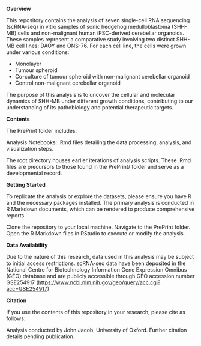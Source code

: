 **Overview**

This repository contains the analysis of seven single-cell RNA sequencing (scRNA-seq) in vitro samples of sonic hedgehog medulloblastoma (SHH-MB) cells and non-malignant human iPSC-derived cerebellar organoids. These samples represent a comparative study involving two distinct SHH-MB cell lines: DAOY and ONS-76. For each cell line, the cells were grown under various conditions:

- Monolayer
- Tumour spheroid
- Co-culture of tumour spheroid with non-malignant cerebellar organoid
- Control non-malignant cerebellar organoid
  
The purpose of this analysis is to uncover the cellular and molecular dynamics of SHH-MB under different growth conditions, contributing to our understanding of its pathobiology and potential therapeutic targets.

**Contents**

The PrePrint folder includes:

Analysis Notebooks: .Rmd files detailing the data processing, analysis, and visualization steps.

The root directory houses earlier iterations of analysis scripts. These .Rmd files are precursors to those found in the PrePrint/ folder and serve as a developmental record.  

**Getting Started**

To replicate the analysis or explore the datasets, please ensure you have R and the necessary packages installed. The primary analysis is conducted in R Markdown documents, which can be rendered to produce comprehensive reports.

Clone the repository to your local machine.
Navigate to the PrePrint folder.
Open the R Markdown files in RStudio to execute or modify the analysis.

**Data Availability**

Due to the nature of this research, data used in this analysis may be subject to initial access restrictions. scRNA-seq data have been deposited in the National Centre for Biotechnology Information Gene Expression Omnibus (GEO) database and are publicly accessible through GEO accession number GSE254917 (https://www.ncbi.nlm.nih.gov/geo/query/acc.cgi?acc=GSE254917)

**Citation**

If you use the contents of this repository in your research, please cite as follows:

Analysis conducted by John Jacob, University of Oxford. Further citation details pending publication.
